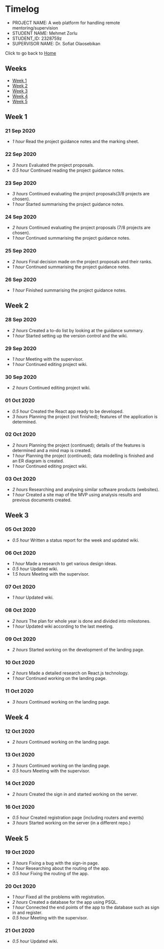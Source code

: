 # Timelog

* PROJECT NAME: A web platform for handling remote mentoring/supervision
* STUDENT NAME: Mehmet Zorlu
* STUDENT_ID: 2328759z
* SUPERVISOR NAME: Dr. Sofiat Olaosebikan 

Click to go back to [Home](https://github.com/MehmetZorlu07/remote-mentoring)

## Weeks
* [Week 1](#week-1)
* [Week 2](#week-2)
* [Week 3](#week-3)
* [Week 4](#week-4)
* [Week 5](#week-5)


## Week 1

### 21 Sep 2020

* *1 hour* Read the project guidance notes and the marking sheet.

### 22 Sep 2020

* *3 hours* Evaluated the project proposals.
* *0.5 hour* Continued reading the project guidance notes.

### 23 Sep 2020

* *3 hours* Continued evaluating the project proposals(3/8 projects are chosen).
* *1 hour* Started summarising the project guidance notes.

### 24 Sep 2020

* *2 hours* Continued evaluating the project proposals (7/8 projects are chosen).
* *1 hour* Continued summarising the project guidance notes.

### 25 Sep 2020

* *2 hours* Final decision made on the project proposals and their ranks.
* *1 hour* Continued summarising the project guidance notes.

### 26 Sep 2020

* *1 hour* Finished summarising the project guidance notes.


## Week 2

### 28 Sep 2020

* *2 hours* Created a to-do list by looking at the guidance summary.
* *1 hour* Started setting up the version control and the wiki.

### 29 Sep 2020

* *1 hour* Meeting with the supervisor.
* *1 hour* Continued editing project wiki.

### 30 Sep 2020

* *2 hours* Continued editing project wiki.

### 01 Oct 2020

* *0.5 hour* Created the React app ready to be developed.
* *3 hours* Planning the project (not finished); features of the application is determined. 

### 02 Oct 2020

* *2 hours* Planning the project (continued); details of the features is determined and a mind map is created.
* *1 hour* Planning the project (continued); data modelling is finished and an ER diagram is created.
* *1 hour* Continued editing project wiki.

### 03 Oct 2020

* *2 hours* Researching and analysing similar software products (websites).
* *1 hour* Created a site map of the MVP using analysis results and previous documents created.


## Week 3

### 05 Oct 2020

* *0.5 hour* Written a status report for the week and updated wiki.

### 06 Oct 2020

* *1 hour* Made a research to get various design ideas. 
* *0.5 hour* Updated wiki.
* *1.5 hours* Meeting with the supervisor.

### 07 Oct 2020

* *1 hour* Updated wiki.

### 08 Oct 2020

* *2 hours* The plan for whole year is done and divided into milestones.
* *1 hour* Updated wiki according to the last meeting.

### 09 Oct 2020

* *2 hours* Started working on the development of the landing page.

### 10 Oct 2020

* *2 hours* Made a detailed research on React.js technology.
* *1 hour* Continued working on the landing page.

### 11 Oct 2020 

* *3 hours* Continued working on the landing page. 


## Week 4

### 12 Oct 2020

* *2 hours* Continued working on the landing page.

### 13 Oct 2020

* *3 hours* Continued working on the landing page.
* *0.5 hours* Meeting with the supervisor.

### 14 Oct 2020

* *2 hours* Created the sign in and started working on the server.

### 16 Oct 2020 

* *0.5 hour* Created registration page (including routers and events)
* *3 hours* Started working on the server (in a different repo.)

## Week 5 

### 19 Oct 2020

* *3 hours* Fixing a bug with the sign-in page.
* *1 hour* Researching about the routing of the app.
* *0.5 hour* Fixing the routing of the app.

### 20 Oct 2020

* *1 hour* Fixed all the problems with registration.
* *2 hours* Created a database for the app using PSQL.
* *1 hour* Connected the end points of the app to the database such as sign in and register.
* *0.5 hour* Meeting with the supervisor.

### 21 Oct 2020

* *0.5 hour* Updated wiki.
